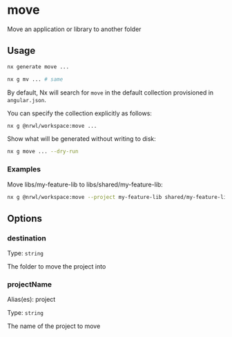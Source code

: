 # move

Move an application or library to another folder

## Usage

```bash
nx generate move ...
```

```bash
nx g mv ... # same
```

By default, Nx will search for `move` in the default collection provisioned in `angular.json`.

You can specify the collection explicitly as follows:

```bash
nx g @nrwl/workspace:move ...
```

Show what will be generated without writing to disk:

```bash
nx g move ... --dry-run
```

### Examples

Move libs/my-feature-lib to libs/shared/my-feature-lib:

```bash
nx g @nrwl/workspace:move --project my-feature-lib shared/my-feature-lib
```

## Options

### destination

Type: `string`

The folder to move the project into

### projectName

Alias(es): project

Type: `string`

The name of the project to move
